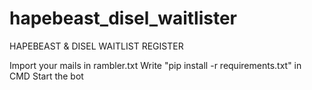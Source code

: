 # hapebeast_disel_waitlister


HAPEBEAST & DISEL WAITLIST REGISTER

Import your mails in rambler.txt
Write "pip install -r requirements.txt" in CMD
Start the bot
